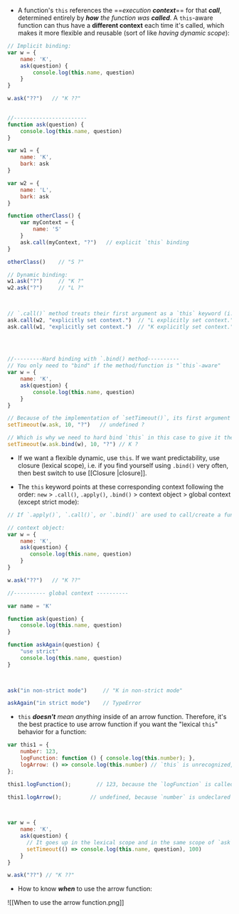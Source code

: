 - A function's `this` references the ==*execution __context__*== for that ***call***, determined entirely by *__how__ the function was **called***. A `this`-aware function can thus have a **different context** each time it's called, which makes it more flexible and reusable (sort of like *having dynamic scope*):

```javascript
// Implicit binding:
var w = {
    name: 'K',
    ask(question) {
        console.log(this.name, question)
    }
}

w.ask("??")   // "K ??"

  
//-----------------------
function ask(question) {
    console.log(this.name, question)
}

var w1 = {
    name: 'K',
    bark: ask
}

var w2 = {
    name: 'L',
    bark: ask
}

function otherClass() {
    var myContext = {
        name: 'S'
    }
    ask.call(myContext, "?")   // explicit `this` binding
}

otherClass()    // "S ?"

// Dynamic binding:
w1.ask("?")     // "K ?"
w2.ask("?")     // "L ?"

  

// `.call()` method treats their first argument as a `this` keyword (i.e. explicit binding):  
ask.call(w2, "explicitly set context.")  // "L explicitly set context."
ask.call(w1, "explicitly set context.")  // "K explicitly set context."

  
  

//---------Hard binding with `.bind() method----------
// You only need to "bind" if the method/function is "`this`-aware"
var w = {
    name: 'K',
    ask(question) {
        console.log(this.name, question)
    }
}

// Because of the implementation of `setTimeout()`, its first argument binds `this` to the global context
setTimeout(w.ask, 10, "?")   // undefined ?

// Which is why we need to hard bind `this` in this case to give it the context of `w` (i.e. "lexical `this`" behavior):
setTimeout(w.ask.bind(w), 10, "?") // K ?
```


- If we want a flexible dynamic, use `this`. If we want predictability, use closure (lexical scope), i.e. if you find yourself using `.bind()` very often, then best switch to use [[Closure |closure]].

- The `this` keyword points at these corresponding context following the order: `new` > `.call()`, `.apply()`, `.bind()` > context object > global context (except strict mode):

```javascript
// If `.apply()`, `.call()`, or `.bind()` are used to call/create a function, `this` inside the function is the object that is passed in as the argument.

// context object:
var w = {
    name: 'K',
    ask(question) {
       console.log(this.name, question)
    }
}

w.ask("??")   // "K ??"

//---------- global context ----------

var name = 'K' 

function ask(question) {
    console.log(this.name, question)
}

function askAgain(question) {
    "use strict"
    console.log(this.name, question)
}

  

ask("in non-strict mode")     // "K in non-strict mode"

askAgain("in strict mode")    // TypeError

```


- `this` *__doesn't__ mean anything* inside of an arrow function. Therefore, it's the best practice to use arrow function if you want the "lexical `this`" behavior for a function:

```javascript
var this1 = {
    number: 123,
    logFunction: function () { console.log(this.number); },
    logArrow: () => console.log(this.number) // `this` is unrecognized, therefore it’s just like console.log(number)
};

this1.logFunction();        // 123, because the `logFunction` is called from `this1`, so that's where its `this` points to

this1.logArrow();         // undefined, because `number` is undeclared in the scope of `logArrow` function, so it goes up in the lexical scope, in this case, is the global (which has no `number` in it)

  

var w = {
    name: 'K',
    ask(question) {
      // It goes up in the lexical scope and in the same scope of `ask`, it found `name`:
      setTimeout(() => console.log(this.name, question), 100)
    }
}

w.ask("??") // "K ??"
```

- How to know ***when*** to use the arrow function: 

![[When to use the arrow function.png]]